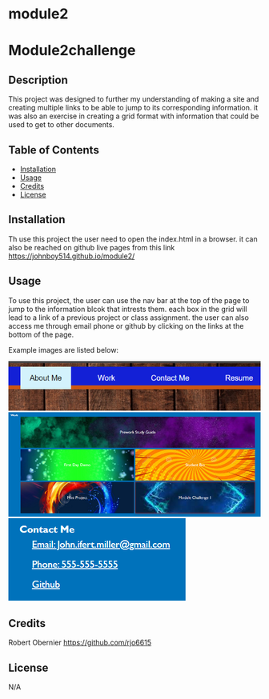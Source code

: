 # module2

# Module2challenge

## Description

This project was designed to further my understanding of making a site and creating multiple links to be able to jump to its corresponding information. it was also an exercise in creating a grid format with information that could be used to get to other documents.

## Table of Contents

 - [Installation](#installation)
 - [Usage](#usage)
 - [Credits](#credits)
 - [License](#license)

## Installation

Th use this project the user need to open the index.html in a browser. it can also be reached on github live pages from this link https://johnboy514.github.io/module2/

## Usage

To use this project, the user can use the nav bar at the top of the page to jump to the information blcok that intrests them. each box in the grid will lead to a link of a previous project or class assignment. the user can also access me through email phone or github by clicking on the links at the bottom of the page.

Example images are listed below:

![Nav bar](assets/images/About-me-highlighted.png)
![Nav bar](assets/images/Module-Challenge-1-Highlight.png)
![Nav bar](assets/images/Contact-Me-Underline.png)


## Credits

Robert Obernier
https://github.com/rjo6615

## License

N/A